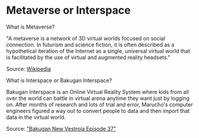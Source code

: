 # Metaverse or Interspace

What is Metaverse?

"A metaverse is a network of 3D virtual worlds focused on social connection. In futurism and science fiction, it is often described as a hypothetical iteration of the Internet as a single, universal virtual world that is facilitated by the use of virtual and augmented reality headsets."

Source: [Wikipedia](https://en.wikipedia.org/wiki/Metaverse)

What is Interspace or Bakugan Interspace?

Bakugan Interspace is an Online Virtual Reality System where kids from all over the world can battle in virtual arena anytime they want just by logging on. After months of research and lots of trial and error, Marucho's computer engineers figured a way out to convert people to data and then import that data in the virtual world.

Source: ["Bakugan New Vestroia Episode 37"](https://bakugan.fandom.com/wiki/Virtual_Insanity)